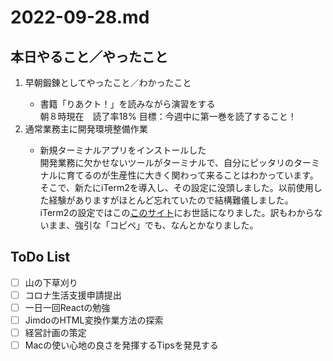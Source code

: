 # 2022-09-28.md

## 本日やること／やったこと

<ol>
<li>早朝鍛錬としてやったこと／わかったこと</li>
<ul>
<li>書籍「りあクト！」を読みながら演習をする</li>
    朝８時現在　読了率18% 目標：今週中に第一巻を読了すること！
</ul>
    <li>通常業務主に開発環境整備作業</li>
<ul>
<li>新規ターミナルアプリをインストールした</li>
    開発業務に欠かせないツールがターミナルで、自分にピッタリのターミナルに育てるのが生産性に大きく関わって来ることはわかっています。
    そこで、新たにiTerm2を導入し、その設定に没頭しました。以前使用した経験がありますがほとんど忘れていたので結構難儀しました。
    <br>iTerm2の設定ではこの<a href="https://www.membersedge.co.jp/blog/how-to-customize-cli/">このサイト</a>にお世話になりました。訳もわからないまま、強引な「コピペ」でも、なんとかなりました。
</ul>

</ol>
    

## ToDo List

  - [ ] 山の下草刈り
  - [ ] コロナ生活支援申請提出
  - [ ] 一日一回Reactの勉強
  - [ ] JimdoのHTML変換作業方法の探索
  - [ ] 経営計画の策定
  - [ ] Macの使い心地の良さを発揮するTipsを発見する
